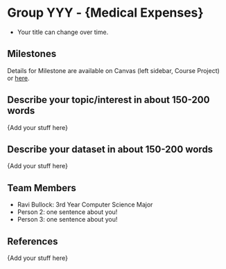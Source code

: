 # Group YYY - {Medical Expenses}

- Your title can change over time.

## Milestones

Details for Milestone are available on Canvas (left sidebar, Course Project) or [here](https://firas.moosvi.com/courses/data301/project/milestone01.html).

## Describe your topic/interest in about 150-200 words

{Add your stuff here}

## Describe your dataset in about 150-200 words

{Add your stuff here}

## Team Members

- Ravi Bullock: 3rd Year Computer Science Major
- Person 2: one sentence about you!
- Person 3: one sentence about you!

## References

{Add your stuff here}
